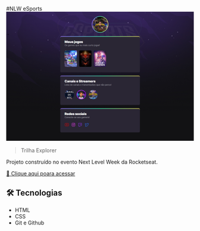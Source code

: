 #NLW eSports
![preview](./.github/preview.png)

> Trilha Explorer

Projeto construído no evento Next Level Week da Rocketseat.

[🔗 Clique aqui poara acessar](https://evandrolk.github.io/nlw-esports-explorer/)

## 🛠 Tecnologias

- HTML
- CSS
- Git e Github
